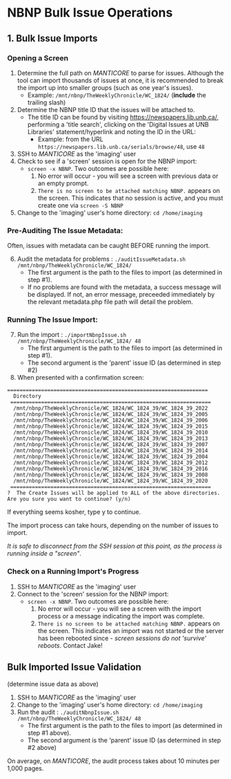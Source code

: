 #  NBNP Bulk Issue Operations

## 1. Bulk Issue Imports
### Opening a Screen
1. Determine the full path on _MANTICORE_ to parse for issues. Although the tool can import thousands of issues at once, it is recommended to break the import up into smaller groups (such as one year's issues).
   * Example: ```/mnt/nbnp/TheWeeklyChronicle/WC_1824/``` (**include** the trailing slash)
2. Determine the NBNP title ID that the issues will be attached to.
   * The title ID can be found by visiting https://newspapers.lib.unb.ca/, performing a 'title search', clicking on the 'Digital Issues at UNB Libraries' statement/hyperlink and noting the ID in the URL:
     * Example: from the URL ```https://newspapers.lib.unb.ca/serials/browse/48```, use ```48```
3. SSH to _MANTICORE_ as the 'imaging' user
4. Check to see if a 'screen' session is open for the NBNP import:
   * ```screen -x NBNP```. Two outcomes are possible here:
     1. No error will occur - you will see a screen with previous data or an empty prompt.
     2. ```There is no screen to be attached matching NBNP.``` appears on the screen. This indicates that no session is active, and you must create one via ```screen -S NBNP```
5. Change to the 'imaging' user's home directory: ```cd /home/imaging```

### Pre-Auditing The Issue Metadata:
Often, issues with metadata can be caught BEFORE running the import.

6. Audit the metadata for problems : ```./auditIssueMetadata.sh /mnt/nbnp/TheWeeklyChronicle/WC_1824/```
    * The first argument is the path to the files to import (as determined in step #1).
    * If no problems are found with the metadata, a success message will be displayed. If not, an error message, preceeded immediately by the relevant metadata.php file path will detail the problem.

### Running The Issue Import:

7. Run the import : ```./importNbnpIssue.sh /mnt/nbnp/TheWeeklyChronicle/WC_1824/ 48``` 
   * The first argument is the path to the files to import (as determined in step #1).
   * The second argument is the 'parent' issue ID (as determined in step #2)
8. When presented with a confirmation screen:
```
================================================================= 
  Directory                                                        
 ================================================================= 
  /mnt/nbnp/TheWeeklyChronicle/WC_1824/WC_1824_39/WC_1824_39_2022  
  /mnt/nbnp/TheWeeklyChronicle/WC_1824/WC_1824_39/WC_1824_39_2005  
  /mnt/nbnp/TheWeeklyChronicle/WC_1824/WC_1824_39/WC_1824_39_2006  
  /mnt/nbnp/TheWeeklyChronicle/WC_1824/WC_1824_39/WC_1824_39_2015  
  /mnt/nbnp/TheWeeklyChronicle/WC_1824/WC_1824_39/WC_1824_39_2010  
  /mnt/nbnp/TheWeeklyChronicle/WC_1824/WC_1824_39/WC_1824_39_2013  
  /mnt/nbnp/TheWeeklyChronicle/WC_1824/WC_1824_39/WC_1824_39_2007  
  /mnt/nbnp/TheWeeklyChronicle/WC_1824/WC_1824_39/WC_1824_39_2014  
  /mnt/nbnp/TheWeeklyChronicle/WC_1824/WC_1824_39/WC_1824_39_2004  
  /mnt/nbnp/TheWeeklyChronicle/WC_1824/WC_1824_39/WC_1824_39_2012  
  /mnt/nbnp/TheWeeklyChronicle/WC_1824/WC_1824_39/WC_1824_39_2016  
  /mnt/nbnp/TheWeeklyChronicle/WC_1824/WC_1824_39/WC_1824_39_2008  
  /mnt/nbnp/TheWeeklyChronicle/WC_1824/WC_1824_39/WC_1824_39_2020  
 ================================================================= 
?  The Create Issues will be applied to ALL of the above directories. Are you sure you want to continue? (y/n)
```

If everything seems kosher, type y to continue.

The import process can take hours, depending on the number of issues to import.

_It is safe to disconnect from the SSH session at this point, as the process is running inside a "screen"_.

### Check on a Running Import's Progress

1. SSH to _MANTICORE_ as the 'imaging' user
2. Connect to the 'screen' session for the NBNP import:
    * ```screen -x NBNP```. Two outcomes are possible here:
        1. No error will occur - you will see a screen with the import process or a message indicating the import was complete.
        2. ```There is no screen to be attached matching NBNP.``` appears on the screen. This indicates an import was not started or the server has been rebooted since - _screen sessions do not 'survive' reboots_. Contact Jake!

## Bulk Imported Issue Validation
(determine issue data as above)
1. SSH to _MANTICORE_ as the 'imaging' user
2. Change to the 'imaging' user's home directory: ```cd /home/imaging```
3. Run the audit : ```./auditNbnpIssue.sh /mnt/nbnp/TheWeeklyChronicle/WC_1824/ 48```
    * The first argument is the path to the files to import (as determined in step #1 above).
    * The second argument is the 'parent' issue ID (as determined in step #2 above)

On average, on _MANTICORE_, the audit process takes about 10 minutes per 1,000 pages.
